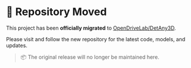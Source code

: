 # 🔁 Repository Moved

This project has been **officially migrated** to [OpenDriveLab/DetAny3D](https://github.com/OpenDriveLab/DetAny3D).

Please visit and follow the new repository for the latest code, models, and updates.

> 📦 The original release will no longer be maintained here.
